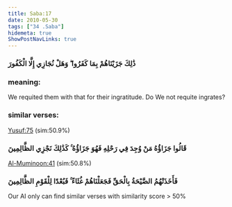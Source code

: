 ```yaml
---
title: Saba:17
date: 2010-05-30
tags: ["34 .Saba"]
hidemeta: true 
ShowPostNavLinks: true 
---
```

### ذَٰلِكَ جَزَيْنَاهُمْ بِمَا كَفَرُوا ۖ وَهَلْ نُجَازِي إِلَّا الْكَفُورَ
### meaning: 
We requited them with that for their ingratitude. Do We not requite ingrates?
### similar verses: 

[Yusuf:75](/12/75) (sim:50.9%)

### قَالُوا جَزَاؤُهُ مَنْ وُجِدَ فِي رَحْلِهِ فَهُوَ جَزَاؤُهُ ۚ كَذَٰلِكَ نَجْزِي الظَّالِمِينَ

[Al-Muminoon:41](/23/41) (sim:50.8%)

### فَأَخَذَتْهُمُ الصَّيْحَةُ بِالْحَقِّ فَجَعَلْنَاهُمْ غُثَاءً ۚ فَبُعْدًا لِلْقَوْمِ الظَّالِمِينَ

Our AI only can find similar verses with similarity score > 50% 



